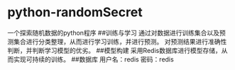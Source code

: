 # python-randomSecret
一个探索随机数据的python程序
##训练与学习
通过对数据进行训练集合以及预测集合进行分类整理，从而进行学习训练，并进行预测。
对预测结果进行准确性判断，并判断学习模型的优劣。
##模型构建
采用Redis数据库进行模型存储，从而实现可持续的训练。
##数据库
用户名：redis
密码：redis
